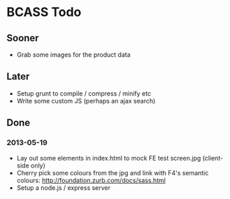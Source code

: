 # BCASS Todo

## Sooner

* Grab some images for the product data

## Later

* Setup grunt to compile / compress / minify etc
* Write some custom JS (perhaps an ajax search)

## Done 

### 2013-05-19

* Lay out some elements in index.html to mock FE test screen.jpg (client-side only)
* Cherry pick some colours from the jpg and link with F4's semantic colours: http://foundation.zurb.com/docs/sass.html
* Setup a node.js / express server